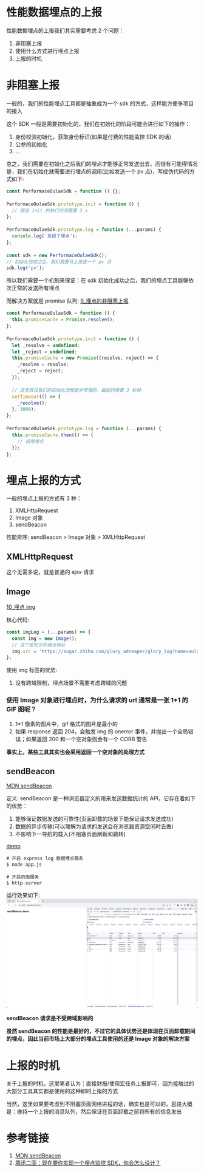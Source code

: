 # 性能数据埋点的上报

性能数据埋点的上报我们其实需要考虑 2 个问题：

1. 非阻塞上报
2. 使用什么方式进行埋点上报
3. 上报的时机

# 非阻塞上报

一般的，我们的性能埋点工具都是抽象成为一个 sdk 的方式，这样能方便多项目的接入

这个 SDK 一般是需要初始化的，我们在初始化的阶段可能会进行如下的操作：

1. 身份校验初始化，获取身份标识(如果是付费的性能监控 SDK 的话)
2. 公参的初始化
3. ...

总之，我们需要在初始化之后我们的埋点才能够正常发送出去，而很有可能得情况是，我们在初始化就需要进行埋点的调用(比如发送一个 pv 点)，写成伪代码的方式如下:

```js
const PerformaceOulaeSdk = function () {};

PerformaceOulaeSdk.prototype.init = function () {
  // 假设 init 的执行时间需要 3 s
};

PerformaceOulaeSdk.prototype.log = function (...params) {
  console.log('发起了埋点');
};

const sdk = new PerformaceOulaeSdk();
// 初始化完成之后，我们需要马上发送一个 pv 点
sdk.log('pv');
```

所以我们需要一个机制来保证：在 sdk 初始化成功之后，我们的埋点工具能够依次正常的发送所有埋点

而解决方案就是 promise 队列: [9\_埋点的非阻塞上报](./demos/9_%E5%9F%8B%E7%82%B9%E7%9A%84%E9%9D%9E%E9%98%BB%E5%A1%9E%E4%B8%8A%E6%8A%A5.js)

```js
const PerformaceOulaeSdk = function () {
  this.promiseCache = Promise.resolve();
};

PerformaceOulaeSdk.prototype.init = function () {
  let _resolve = undefined;
  let _reject = undefined;
  this.promiseCache = new Promise((resolve, reject) => {
    _resolve = resolve;
    _reject = reject;
  });

  // 这里假设我们的初始化流程是非常慢的，最起码需要 3 秒钟
  setTimeout(() => {
    _resolve();
  }, 3000);
};

PerformaceOulaeSdk.prototype.log = function (...params) {
  this.promiseCache.then(() => {
    // 调用埋点
  });
};
```

# 埋点上报的方式

一般的埋点上报的方式有 3 种：

1. XMLHttpRequest
2. Image 对象
3. sendBeacon

性能排序: sendBeacon > Image 对象 > XMLHttpRequest

## XMLHttpRequest

这个无需多说，就是普通的 ajax 请求

## Image

[10\_埋点 img](./demos/10_%E5%9F%8B%E7%82%B9img.html)

核心代码:

```js
const imgLog = (...params) => {
  const img = new Image();
  // 这个是知乎的埋点地址
  img.src = 'https://sugar.zhihu.com/glory_adreaper/glory_log?name=oulae';
};
```

使用 img 标签的优势:

1. 没有跨域限制，埋点场景不需要考虑跨域的问题

### 使用 Image 对象进行埋点时，为什么请求的 url 通常是一张 1\*1 的 GIF 图呢？

1. 1\*1 像素的图片中，gif 格式的图片是最小的
2. 如果 response 返回 204，会触发 img 的 onerror 事件，并抛出一个全局错误；如果返回 200 和一个空对象则会有一个 CORB 警告

**事实上，某些工具其实也会采用返回一个空对象的处理方式**

## sendBeacon

[MDN sendBeacon](https://developer.mozilla.org/zh-CN/docs/Web/API/Navigator/sendBeacon)

定义: sendBeacon 是一种浏览器定义的用来发送数据统计的 API，它存在着如下的优势：

1. 能够保证数据发送的可靠性(页面卸载的场景下能保证请求发送成功)
2. 数据的异步传输(可以理解为请求的发送会在浏览器资源空闲时去做)
3. 不影响下一导航的载入(不阻塞页面刷新和跳转)

[demo](./demos/11_sendBeacon)

```shell
# 开启 express log 数据埋点服务
$ node app.js

# 开启页面服务
$ http-server
```

运行效果如下:
![](./_images/sendBeacon_demo.png)

**sendBeacon 请求是不受跨域影响的**

**虽然 sendBeacon 的性能是最好的，不过它的具体优势还是体现在页面卸载期间的埋点，因此当前市场上大部分的埋点工具使用的还是 Image 对象的解决方案**

# 上报的时机

关于上报的时机，这里笔者认为：直接财报/使用宏任务上报即可，因为接触过的大部分工具其实都是使用的这种即时上报的方式

当然，这里如果要考虑到不阻塞页面网络进程的话，确实也是可以的，思路大概是：维持一个上报的消息队列，然后保证在页面卸载之前将所有的信息发出

# 参考链接

1. [MDN sendBeacon](https://developer.mozilla.org/zh-CN/docs/Web/API/Navigator/sendBeacon)
2. [腾讯二面：现在要你实现一个埋点监控 SDK，你会怎么设计？](https://juejin.cn/post/7085679511290773534#heading-6)
